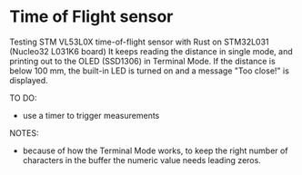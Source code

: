 # Time of Flight sensor

Testing STM VL53L0X time-of-flight sensor with  Rust on STM32L031 (Nucleo32 L031K6 board) 
It keeps reading the distance in single mode, and printing out to the OLED (SSD1306) in Terminal Mode.
If the distance is below 100 mm, the built-in LED is turned on and a message "Too close!" is displayed.

TO DO:
* use a timer to trigger measurements

NOTES:
* because of how the Terminal Mode works, to keep the right number of characters in the buffer the numeric value needs leading zeros.




